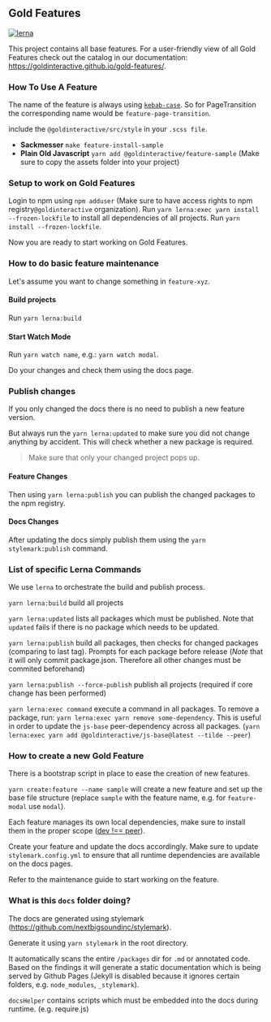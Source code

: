 ## Gold Features
[![lerna](https://img.shields.io/badge/maintained%20with-lerna-cc00ff.svg)](https://lernajs.io/)

This project contains all base features. For a user-friendly view of all Gold Features check out the catalog in our documentation: <https://goldinteractive.github.io/gold-features/>.

### How To Use A Feature

The name of the feature is always using [`kebab-case`](http://wiki.c2.com/?KebabCase). So for PageTransition the corresponding name would be `feature-page-transition`.

include the `@goldinteractive/src/style` in your `.scss file`.

- **Sackmesser** `make feature-install-sample`
- **Plain Old Javascript** `yarn add @goldinteractive/feature-sample` (Make sure to copy the assets folder into your project)

### Setup to work on Gold Features

Login to npm using `npm adduser` (Make sure to have access rights to npm registry`@goldinteractive` organization). Run `yarn lerna:exec yarn install --frozen-lockfile` to install all dependencies of all projects. Run `yarn install --frozen-lockfile`.

Now you are ready to start working on Gold Features.

### How to do basic feature maintenance

Let's assume you want to change something in `feature-xyz`.

#### Build projects
Run `yarn lerna:build`

#### Start Watch Mode
Run `yarn watch name`, e.g.: `yarn watch modal`.

Do your changes and check them using the docs page.

### Publish changes
If you only changed the docs there is no need to publish a new feature version.

But always run the `yarn lerna:updated` to make sure you did not change anything by accident.
This will check whether a new package is required.
> Make sure that only your changed project pops up.

#### Feature Changes
Then using `yarn lerna:publish` you can publish the changed packages to the npm registry.

#### Docs Changes
After updating the docs simply publish them using the `yarn stylemark:publish` command.

### List of specific Lerna Commands

We use `lerna` to orchestrate the build and publish process.

`yarn lerna:build` build all projects

`yarn lerna:updated` lists all packages which must be published. Note that `updated` fails if there is no package which needs to be updated.

`yarn lerna:publish` build all packages, then checks for changed packages (comparing to last tag). Prompts for each package before release (*Note* that it will only commit package.json. Therefore all other changes must be commited beforehand)

`yarn lerna:publish --force-publish` publish all projects (required if core change has been performed)

`yarn lerna:exec command` execute a command in all packages. To remove a package, run: `yarn lerna:exec yarn remove some-dependency`. This is useful in order to update the `js-base` peer-dependency across all packages. (`yarn lerna:exec yarn add @goldinteractive/js-base@latest --tilde --peer`)

### How to create a new Gold Feature

There is a bootstrap script in place to ease the creation of new features.

`yarn create:feature --name sample` will create a new feature and set up the base file structure (replace `sample` with the feature name, e.g. for `feature-modal` use `modal`).

Each feature manages its own local dependencies, make sure to install them in the proper scope ([dev !== peer](https://docs.npmjs.com/files/package.json#peerdependencies)).

Create your feature and update the docs accordingly. Make sure to update `stylemark.config.yml` to ensure that all runtime dependencies are available on the docs pages.

Refer to the maintenance guide to start working on the feature.

### What is this `docs` folder doing?

The docs are generated using stylemark (https://github.com/nextbigsoundinc/stylemark).

Generate it using `yarn stylemark` in the root directory.

It automatically scans the entire `/packages` dir for `.md` or annotated code. Based on the findings it will generate a static documentation which is being served by Github Pages (Jekyll is disabled because it ignores certain folders, e.g. `node_modules`, `_stylemark`).

`docsHelper` contains scripts which must be embedded into the docs during runtime. (e.g. require.js)
